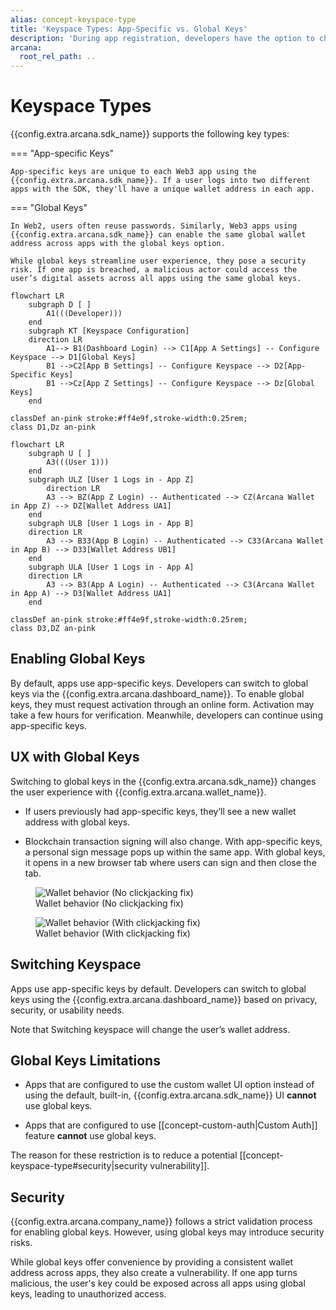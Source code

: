 ```yaml
---
alias: concept-keyspace-type
title: 'Keyspace Types: App-Specific vs. Global Keys'
description: 'During app registration, developers have the option to choose the keyspace type based on the application requirements. However, changing the keyspace later may result in a change in user keys.'
arcana:
  root_rel_path: ..
---
```


# Keyspace Types

{{config.extra.arcana.sdk_name}} supports the following key types:

=== "App-specific Keys"

    App-specific keys are unique to each Web3 app using the {{config.extra.arcana.sdk_name}}. If a user logs into two different apps with the SDK, they'll have a unique wallet address in each app.

=== "Global Keys"   

    In Web2, users often reuse passwords. Similarly, Web3 apps using {{config.extra.arcana.sdk_name}} can enable the same global wallet address across apps with the global keys option.

    While global keys streamline user experience, they pose a security risk. If one app is breached, a malicious actor could access the user’s digital assets across all apps using the same global keys.

```mermaid
flowchart LR 
    subgraph D [ ]
        A1(((Developer))) 
    end
    subgraph KT [Keyspace Configuration]
    direction LR
        A1--> B1(Dashboard Login) --> C1[App A Settings] -- Configure Keyspace --> D1[Global Keys]
        B1 -->C2[App B Settings] -- Configure Keyspace --> D2[App-Specific Keys]
        B1 -->Cz[App Z Settings] -- Configure Keyspace --> Dz[Global Keys]
    end

classDef an-pink stroke:#ff4e9f,stroke-width:0.25rem; 
class D1,Dz an-pink
```

```mermaid
flowchart LR 
    subgraph U [ ]
        A3(((User 1)))
    end
    subgraph ULZ [User 1 Logs in - App Z]
        direction LR
        A3 --> BZ(App Z Login) -- Authenticated --> CZ(Arcana Wallet in App Z) --> DZ[Wallet Address UA1]
    end
    subgraph ULB [User 1 Logs in - App B]
    direction LR
        A3 --> B33(App B Login) -- Authenticated --> C33(Arcana Wallet in App B) --> D33[Wallet Address UB1]
    end
    subgraph ULA [User 1 Logs in - App A]
    direction LR
        A3 --> B3(App A Login) -- Authenticated --> C3(Arcana Wallet in App A) --> D3[Wallet Address UA1]
    end

classDef an-pink stroke:#ff4e9f,stroke-width:0.25rem;
class D3,DZ an-pink
```

## Enabling Global Keys

By default, apps use app-specific keys. Developers can switch to global keys via the {{config.extra.arcana.dashboard_name}}. To enable global keys, they must request activation through an online form. Activation may take a few hours for verification. Meanwhile, developers can continue using app-specific keys.

## UX with Global Keys

Switching to global keys in the {{config.extra.arcana.sdk_name}} changes the user experience with {{config.extra.arcana.wallet_name}}.

* If users previously had app-specific keys, they’ll see a new wallet address with global keys.

* Blockchain transaction signing will also change. With app-specific keys, a personal sign message pops up within the same app. With global keys, it opens in a new browser tab where users can sign and then close the tab.

<figure markdown="span"><img src="{{config.extra.arcana.img_dir}}/an_wallet_no_clickjacking.gif" alt="Wallet behavior (No clickjacking fix)" class="an-screenshots-noeffects width_85pc"/><figcaption>Wallet behavior (No clickjacking fix)</figcaption>

</figure><figure markdown="span"><img src="{{config.extra.arcana.img_dir}}/an_wallet_clickjacking.gif" alt="Wallet behavior (With clickjacking fix)" class="an-screenshots-noeffects width_85pc" /><figcaption>Wallet behavior (With clickjacking fix)</figcaption></figure>

## Switching Keyspace

Apps use app-specific keys by default. Developers can switch to global keys using the {{config.extra.arcana.dashboard_name}} based on privacy, security, or usability needs.

Note that Switching keyspace will change the user’s wallet address.

## Global Keys Limitations

* Apps that are configured to use the custom wallet UI option instead of using the default, built-in, {{config.extra.arcana.sdk_name}} UI **cannot** use global keys.

* Apps that are configured to use [[concept-custom-auth|Custom Auth]] feature **cannot** use global keys.

The reason for these restriction is to reduce a potential [[concept-keyspace-type#security|security vulnerability]]. 

## Security

{{config.extra.arcana.company_name}} follows a strict validation process for enabling global keys. However, using global keys may introduce security risks.

While global keys offer convenience by providing a consistent wallet address across apps, they also create a vulnerability. If one app turns malicious, the user's key could be exposed across all apps using global keys, leading to unauthorized access.
